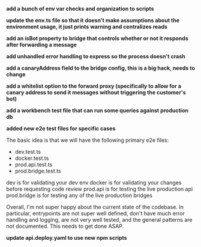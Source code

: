 **add a bunch of env var checks and organization to scripts**

**update the env.ts file so that it doesn't make assumptions about the
environment usage, it just prints warning and centralizes reads**

**add an isBot property to bridge that controls whether or not it responds after
forwarding a message**

**add unhandled error handling to express so the process doesn't crash**

**add a canaryAddress field to the bridge config, this is a big hack, needs to
change**

**add a whitelist option to the forward proxy (specifically to allow for a
canary address to send it messages without triggering the customer's bot)**

**add a workbench test file that can run some queries against production db**

**added new e2e test files for specific cases**

The basic idea is that we will have the following primary e2e files:

- dev.test.ts
- docker.test.ts
- prod.api.test.ts
- prod.bridge.test.ts

dev is for validating your dev env
docker is for validating your changes before requesting code review
prod.api is for testing the live production api
prod.bridge is for testing any of the live production bridges

Overall, I'm not super happy about the current state of the codebase. In
particular, entrypoints are not super well defined, don't have much error
handling and logging, are not very well tested, and the general patterns are not
documented. This needs to get done ASAP.

**update api.deploy.yaml to use new npm scripts**
